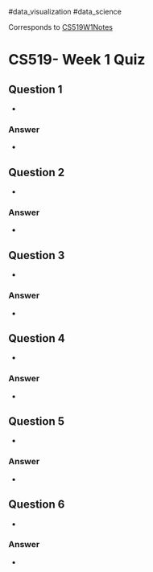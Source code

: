 #data_visualization #data_science 

Corresponds to [CS519W1Notes](../../W1/CS519W1Notes.md)

# CS519- Week 1 Quiz

## Question 1

- 

### Answer

- 

## Question 2

- 

### Answer

- 

## Question 3

- 

### Answer

- 

## Question 4

- 

### Answer

- 

## Question 5

- 

### Answer

- 

## Question 6

- 

### Answer

- 